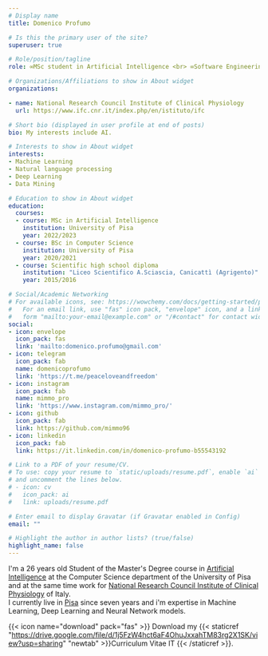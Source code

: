 ```yaml
---
# Display name
title: Domenico Profumo

# Is this the primary user of the site?
superuser: true

# Role/position/tagline
role: ∞MSc student in Artificial Intelligence <br> ∞Software Engineering at National Research Council Institute of Clinical Physiology

# Organizations/Affiliations to show in About widget
organizations:

- name: National Research Council Institute of Clinical Physiology
  url: https://www.ifc.cnr.it/index.php/en/istituto/ifc

# Short bio (displayed in user profile at end of posts)
bio: My interests include AI.

# Interests to show in About widget
interests:
- Machine Learning
- Natural language processing
- Deep Learning
- Data Mining

# Education to show in About widget
education:
  courses:
  - course: MSc in Artificial Intelligence
    institution: University of Pisa
    year: 2022/2023
  - course: BSc in Computer Science
    institution: University of Pisa
    year: 2020/2021   
  - course: Scientific high school diploma
    institution: "Liceo Scientifico A.Sciascia, Canicattì (Agrigento)"
    year: 2015/2016 

# Social/Academic Networking
# For available icons, see: https://wowchemy.com/docs/getting-started/page-builder/#icons
#   For an email link, use "fas" icon pack, "envelope" icon, and a link in the
#   form "mailto:your-email@example.com" or "/#contact" for contact widget.
social:
- icon: envelope
  icon_pack: fas
  link: 'mailto:domenico.profumo@gmail.com'
- icon: telegram
  icon_pack: fab
  name: domenicoprofumo
  link: 'https://t.me/peaceloveandfreedom'
- icon: instagram
  icon_pack: fab
  name: mimmo_pro
  link: 'https://www.instagram.com/mimmo_pro/'
- icon: github
  icon_pack: fab
  link: https://github.com/mimmo96
- icon: linkedin
  icon_pack: fab
  link: https://it.linkedin.com/in/domenico-profumo-b55543192

# Link to a PDF of your resume/CV.
# To use: copy your resume to `static/uploads/resume.pdf`, enable `ai` icons in `params.toml`, 
# and uncomment the lines below.
# - icon: cv
#   icon_pack: ai
#   link: uploads/resume.pdf

# Enter email to display Gravatar (if Gravatar enabled in Config)
email: ""

# Highlight the author in author lists? (true/false)
highlight_name: false
---
```


I'm a 26 years old Student of the Master's Degree course in [Artificial Intelligence](https://didattica.di.unipi.it/laurea-magistrale-in-informatica/curricula/curriculum-artificial-intelligence/) at the Computer Science department of the University of Pisa and at the same time work for [National Research Council Institute of Clinical Physiology](https://www.ifc.cnr.it/index.php/en/istituto/ifc) of Italy. <br> I currently live in [Pisa](https://goo.gl/maps/WvUJxFbKdFVeU7rj9) since seven years and i'm expertise in Machine Learning, Deep Learning and Neural Network models. 

{{< icon name="download" pack="fas" >}} Download my {{< staticref "https://drive.google.com/file/d/1j5FzW4hct6aF4OhuJxxahTM83rg2X1SK/view?usp=sharing" "newtab" >}}Curriculum Vitae IT {{< /staticref >}}.
